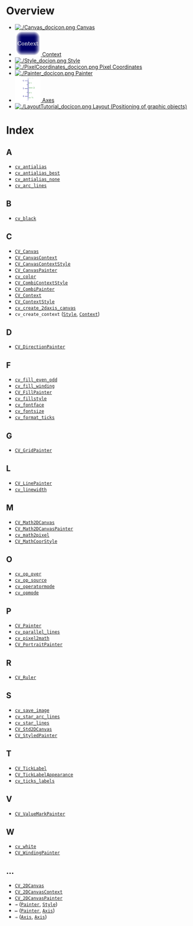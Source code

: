 # Overview

  * [![./Canvas_docicon.png](./Canvas_docicon.png) Canvas](./Canvas.md)
  * [![./Context_docicon.png](./Context_docicon.png) Context](./Context.md)
  * [![./Style_docion.png](./Style_docion.png) Style](./Style.md)
  * [![./PixelCoordinates_docicon.png](./PixelCoordinates_docicon.png) Pixel Coordinates](./PixelCoordinates.md)
  * [![./Painter_docicon.png](./Painter_docicon.png) Painter](./Painter.md)
  * [![./Axis_docicon.png](./Axis_docicon.png) Axes](./Axis.md)
  * [![./LayoutTutorial_docicon.png](./LayoutTutorial_docicon.png) Layout (Positioning of graphic objects)](./LayoutTutorial.md)

# Index

## A

  * [`cv_antialias`](./Style.md#user-content-cv_antialias)
  * [`cv_antialias_best`](./Style.md#user-content-cv_antialias_best)
  * [`cv_antialias_none`](./Style.md#user-content-cv_antialias_none)
  * [`cv_arc_lines`](./Painter.md#user-content-cv_arc_lines)

## B

  * [`cv_black`](./Style.md#user-content-cv_black)

## C

  * [`CV_Canvas`](./Canvas.md#user-content-cv_canvas)
  * [`CV_CanvasContext`](./Context.md#user-content-cv_canvascontext)
  * [`CV_CanvasContextStyle`](./Style.md#user-content-cv_canvascontextstyle)
  * [`CV_CanvasPainter`](./Painter.md#user-content-cv_canvaspainter)
  * [`cv_color`](./Style.md#user-content-cv_color)
  * [`CV_CombiContextStyle`](./Style.md#user-content-cv_combicontextstyle)
  * [`CV_CombiPainter`](./Painter.md#user-content-cv_combipainter)
  * [`CV_Context`](./Context.md#user-content-cv_context)
  * [`CV_ContextStyle`](./Style.md#user-content-cv_contextstyle)
  * [`cv_create_2daxis_canvas`](./Axis.md#user-content-cv_create_2daxis_canvas)
  * `cv_create_context` ([`Style`](./Style.md#user-content-cv_create_context), [`Context`](./Context.md#user-content-cv_create_context))

## D

  * [`CV_DirectionPainter`](./Painter.md#user-content-cv_directionpainter)

## F

  * [`cv_fill_even_odd`](./Style.md#user-content-cv_fill_even_odd)
  * [`cv_fill_winding`](./Style.md#user-content-cv_fill_winding)
  * [`CV_FillPainter`](./Painter.md#user-content-cv_fillpainter)
  * [`cv_fillstyle`](./Style.md#user-content-cv_fillstyle)
  * [`cv_fontface`](./Style.md#user-content-cv_fontface)
  * [`cv_fontsize`](./Style.md#user-content-cv_fontsize)
  * [`cv_format_ticks`](./Axis.md#user-content-cv_format_ticks)

## G

  * [`CV_GridPainter`](./Painter.md#user-content-cv_gridpainter)

## L

  * [`CV_LinePainter`](./Painter.md#user-content-cv_linepainter)
  * [`cv_linewidth`](./Style.md#user-content-cv_linewidth)

## M

  * [`CV_Math2DCanvas`](./Canvas.md#user-content-cv_math2dcanvas)
  * [`CV_Math2DCanvasPainter`](./Painter.md#user-content-cv_math2dcanvaspainter)
  * [`cv_math2pixel`](./Canvas.md#user-content-cv_math2pixel)
  * [`CV_MathCoorStyle`](./Style.md#user-content-cv_mathcoorstyle)

## O

  * [`cv_op_over`](./Style.md#user-content-cv_op_over)
  * [`cv_op_source`](./Style.md#user-content-cv_op_source)
  * [`cv_operatormode`](./Style.md#user-content-cv_operatormode)
  * [`cv_opmode`](./Style.md#user-content-cv_opmode)

## P

  * [`CV_Painter`](./Painter.md#user-content-cv_painter)
  * [`cv_parallel_lines`](./Painter.md#user-content-cv_parallel_lines)
  * [`cv_pixel2math`](./Canvas.md#user-content-cv_pixel2math)
  * [`CV_PortraitPainter`](./Painter.md#user-content-cv_portraitpainter)

## R

  * [`CV_Ruler`](./Axis.md#user-content-cv_ruler)

## S

  * [`cv_save_image`](./Canvas.md#user-content-cv_save_image)
  * [`cv_star_arc_lines`](./Painter.md#user-content-cv_star_arc_lines)
  * [`cv_star_lines`](./Painter.md#user-content-cv_star_lines)
  * [`CV_Std2DCanvas`](./Canvas.md#user-content-cv_std2dcanvas)
  * [`CV_StyledPainter`](./Painter.md#user-content-cv_styledpainter)

## T

  * [`CV_TickLabel`](./Axis.md#user-content-cv_ticklabel)
  * [`CV_TickLabelAppearance`](./Axis.md#user-content-cv_ticklabelappearance)
  * [`cv_ticks_labels`](./Axis.md#user-content-cv_ticks_labels)

## V

  * [`CV_ValueMarkPainter`](./Painter.md#user-content-cv_valuemarkpainter)

## W

  * [`cv_white`](./Style.md#user-content-cv_white)
  * [`CV_WindingPainter`](./Painter.md#user-content-cv_windingpainter)

## …

  * [`CV_2DCanvas`](./Canvas.md#user-content-cv_2dcanvas)
  * [`CV_2DCanvasContext`](./Context.md#user-content-cv_2dcanvascontext)
  * [`CV_2DCanvasPainter`](./Painter.md#user-content-cv_2dcanvaspainter)
  * `→` ([`Painter`](./Painter.md#user-content--u2192), [`Style`](./Style.md#user-content--u2192))
  * `↦` ([`Painter`](./Painter.md#user-content--u21a6), [`Axis`](./Axis.md#user-content--u21a6))
  * `⇒` ([`Axis`](./Axis.md#user-content--u21d2-1), [`Axis`](./Axis.md#user-content--u21d2))



